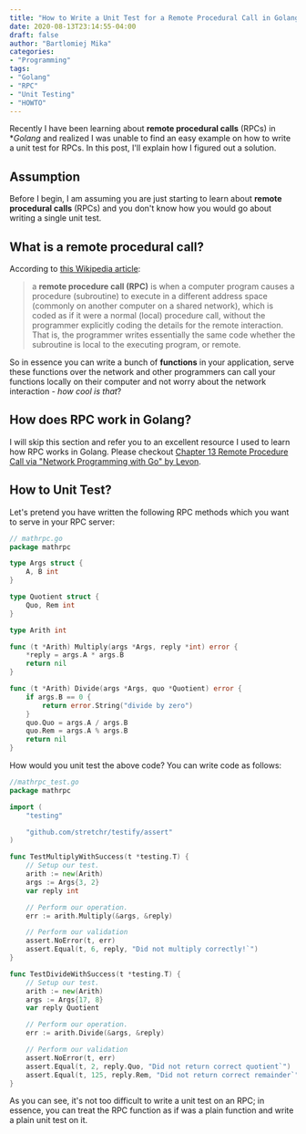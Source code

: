 ```yaml
---
title: "How to Write a Unit Test for a Remote Procedural Call in Golang"
date: 2020-08-13T23:14:55-04:00
draft: false
author: "Bartlomiej Mika"
categories:
- "Programming"
tags:
- "Golang"
- "RPC"
- "Unit Testing"
- "HOWTO"
---
```


Recently I have been learning about **remote procedural calls** (RPCs) in **Golang* and realized I was unable to find an easy example on how to write a unit test for RPCs. In this post, I'll explain how I figured out a solution.

<!--more-->

## Assumption
Before I begin, I am assuming you are just starting to learn about **remote procedural calls** (RPCs) and you don't know how you would go about writing a single unit test.

## What is a remote procedural call?
According to [this Wikipedia article](https://en.wikipedia.org/wiki/Remote_procedure_call):

> a **remote procedure call (RPC)** is when a computer program causes a procedure (subroutine) to execute in a different address space (commonly on another computer on a shared network), which is coded as if it were a normal (local) procedure call, without the programmer explicitly coding the details for the remote interaction. That is, the programmer writes essentially the same code whether the subroutine is local to the executing program, or remote.

So in essence you can write a bunch of **functions** in your application, serve these functions over the network and other programmers can call your functions locally on their computer and not worry about the network interaction - *how cool is that*?

## How does RPC work in Golang?

I will skip this section and refer you to an excellent resource I used to learn how RPC works in Golang. Please checkout [Chapter 13 Remote Procedure Call via
"Network Programming with Go" by Levon](https://tumregels.github.io/Network-Programming-with-Go/rpc/go_rpc.html).

## How to Unit Test?

Let's pretend you have written the following RPC methods which you want to serve in your RPC server:

```go
// mathrpc.go
package mathrpc

type Args struct {
    A, B int
}

type Quotient struct {
    Quo, Rem int
}

type Arith int

func (t *Arith) Multiply(args *Args, reply *int) error {
    *reply = args.A * args.B
    return nil
}

func (t *Arith) Divide(args *Args, quo *Quotient) error {
    if args.B == 0 {
        return error.String("divide by zero")
    }
    quo.Quo = args.A / args.B
    quo.Rem = args.A % args.B
    return nil
}
```

How would you unit test the above code? You can write code as follows:

```go
//mathrpc_test.go
package mathrpc

import (
	"testing"

	"github.com/stretchr/testify/assert"
)

func TestMultiplyWithSuccess(t *testing.T) {
	// Setup our test.
	arith := new(Arith)
	args := Args{3, 2}
	var reply int

	// Perform our operation.
	err := arith.Multiply(&args, &reply)

    // Perform our validation
	assert.NoError(t, err)
	assert.Equal(t, 6, reply, "Did not multiply correctly!`")
}

func TestDivideWithSuccess(t *testing.T) {
	// Setup our test.
	arith := new(Arith)
	args := Args{17, 8}
	var reply Quotient

	// Perform our operation.
	err := arith.Divide(&args, &reply)

    // Perform our validation
	assert.NoError(t, err)
	assert.Equal(t, 2, reply.Quo, "Did not return correct quotient`")
    assert.Equal(t, 125, reply.Rem, "Did not return correct remainder`")
}
```

As you can see, it's not too difficult to write a unit test on an RPC; in essence, you can treat the RPC function as if was a plain function and write a plain unit test on it.
